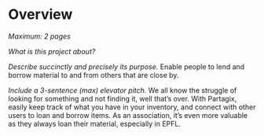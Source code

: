 # Overview

*Maximum: 2 pages*

*What is this project about?*

*Describe succinctly and precisely its purpose.*
Enable people to lend and borrow material to and from others that are close by.

*Include a 3-sentence (max) elevator pitch.*
We all know the struggle of looking for something and not finding it, well that’s over. With
Partagix, easily keep track of what you have in your inventory, and connect with other users
to loan and borrow items. As an association, it’s even more valuable as they always loan
their material, especially in EPFL.

